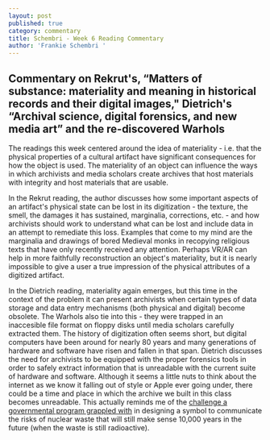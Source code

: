 ```yaml
---
layout: post
published: true
category: commentary
title: Schembri - Week 6 Reading Commentary
author: 'Frankie Schembri '
---
```

## Commentary on Rekrut's, “Matters of substance: materiality and meaning in historical records and their digital images," Dietrich's “Archival science, digital forensics, and new media art” and the re-discovered Warhols 

The readings this week centered around the idea of materiality - i.e. that the physical properties of a cultural artifact have significant consequences for how the object is used. The materiality of an object can influence the ways in which archivists and media scholars create archives that host materials with integrity and host materials that are usable. 

In the Rekrut reading, the author discusses how some important aspects of an artifact's physical state can be lost in its digitization - the texture, the smell, the damages it has sustained, marginalia, corrections, etc. - and how archivists should work to understand what can be lost and include data in an attempt to remediate this loss. Examples that come to my mind are the marginalia and drawings of bored Medieval monks in recopying religious texts that have only recently received any attention. Perhaps VR/AR can help in more faithfully reconstruction an object's materiality, but it is nearly impossible to give a user a true impression of the physical attributes of a digitized artifact.

In the Dietrich reading, materiality again emerges, but this time in the context of the problem it can present archivists when certain types of data storage and data entry mechanisms (both physical and digital) become obsolete. The Warhols also tie into this - they were trapped in an inaccesible file format on floppy disks until media scholars carefully extracted them. The history of digitization often seems short, but digital computers have been around for nearly 80 years and many generations of hardware and software have risen and fallen in that span. Dietrich discusses the need for archivists to be equipped with the proper forensics tools in order to safely extract information that is unreadable with the current suite of hardware and software. Although it seems a little nuts to think about the internet as we know it falling out of style or Apple ever going under, there could be a time and place in which the archive we built in this class becomes unreadable. This actually reminds me of the [challenge a governmental program grappled with](http://www.slate.com/blogs/the_eye/2014/05/14/_99_percent_invisible_by_roman_mars_designing_warning_symbols_for_the_nation.html) in designing a symbol to communicate the risks of nuclear waste that will still make sense 10,000 years in the future (when the waste is still radioactive). 